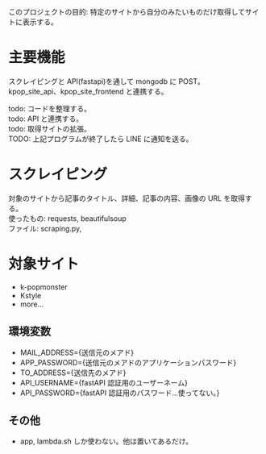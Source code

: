 このプロジェクトの目的: 特定のサイトから自分のみたいものだけ取得してサイトに表示する。

# 主要機能

スクレイピングと API(fastapi)を通して mongodb に POST。\
kpop_site_api、kpop_site_frontend と連携する。

todo: コードを整理する。\
todo: API と連携する。\
todo: 取得サイトの拡張。 \
TODO: 上記プログラムが終了したら LINE に通知を送る。

# スクレイピング

対象のサイトから記事のタイトル、詳細、記事の内容、画像の URL を取得する。\
使ったもの: requests, beautifulsoup\
ファイル: scraping.py,

# 対象サイト

- k-popmonster
- Kstyle
- more...

## 環境変数

- MAIL_ADDRESS={送信元のメアド}
- APP_PASSWORD={送信元のメアドのアプリケーションパスワード}
- TO_ADDRESS={送信先のメアド}
- API_USERNAME={fastAPI 認証用のユーザーネーム}
- API_PASSWORD={fastAPI 認証用のパスワード...使ってない。}

## その他

- app, lambda.sh しか使わない。他は置いてあるだけ。
